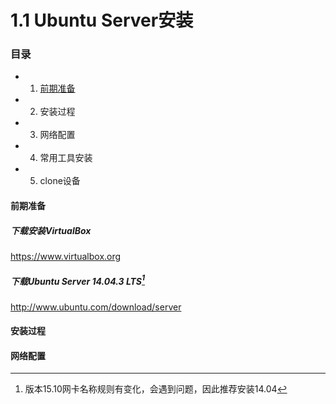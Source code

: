 # 1.1 Ubuntu Server安装
### 目录
- 1) [前期准备](#前期准备)
- 2) 安装过程
- 3) 网络配置
- 4) 常用工具安装
- 5) clone设备

#### 前期准备
##### 下载安装VirtualBox
https://www.virtualbox.org
##### 下载Ubuntu Server 14.04.3 LTS[^1]
http://www.ubuntu.com/download/server
#### 安装过程

#### 网络配置

[^1]:版本15.10网卡名称规则有变化，会遇到问题，因此推荐安装14.04
